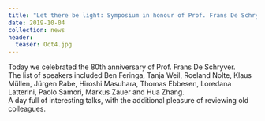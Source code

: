 ```yaml
---
title: "Let there be light: Symposium in honour of Prof. Frans De Schryver"
date: 2019-10-04
collection: news
header:
  teaser: Oct4.jpg
---
```


Today we celebrated the 80th anniversary of Prof. Frans De Schryver. <br>
The list of speakers included Ben Feringa, Tanja Weil, Roeland Nolte, Klaus Müllen, Jürgen Rabe, Hiroshi Masuhara, Thomas Ebbesen, Loredana Latterini, Paolo Samori, Markus Zauer and Hua Zhang. <br>
A day full of interesting talks, with the additional pleasure of reviewing old colleagues. <br>
<br>
